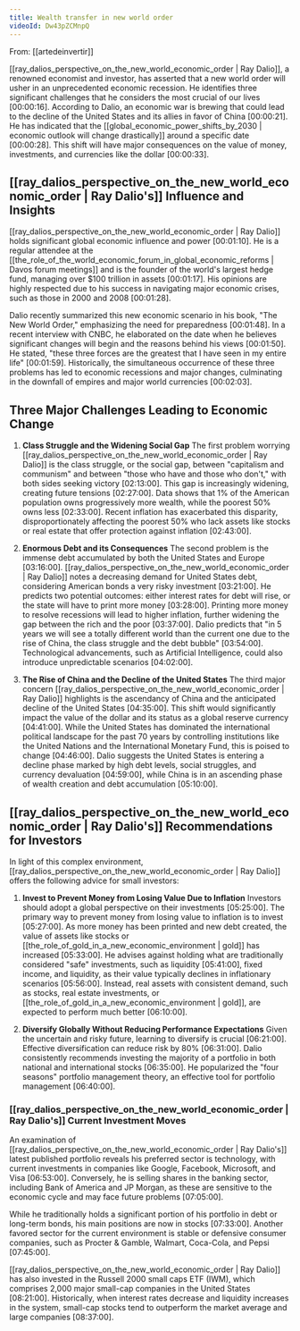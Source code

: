 ```yaml
---
title: Wealth transfer in new world order
videoId: Dw43pZCMnpQ
---
```


From: [[artedeinvertir]] <br/> 

[[ray_dalios_perspective_on_the_new_world_economic_order | Ray Dalio]], a renowned economist and investor, has asserted that a new world order will usher in an unprecedented economic recession. He identifies three significant challenges that he considers the most crucial of our lives <a class="yt-timestamp" data-t="00:00:16">[00:00:16]</a>. According to Dalio, an economic war is brewing that could lead to the decline of the United States and its allies in favor of China <a class="yt-timestamp" data-t="00:00:21">[00:00:21]</a>. He has indicated that the [[global_economic_power_shifts_by_2030 | economic outlook will change drastically]] around a specific date <a class="yt-timestamp" data-t="00:00:28">[00:00:28]</a>. This shift will have major consequences on the value of money, investments, and currencies like the dollar <a class="yt-timestamp" data-t="00:00:33">[00:00:33]</a>.

## [[ray_dalios_perspective_on_the_new_world_economic_order | Ray Dalio's]] Influence and Insights

[[ray_dalios_perspective_on_the_new_world_economic_order | Ray Dalio]] holds significant global economic influence and power <a class="yt-timestamp" data-t="00:01:10">[00:01:10]</a>. He is a regular attendee at the [[the_role_of_the_world_economic_forum_in_global_economic_reforms | Davos forum meetings]] and is the founder of the world's largest hedge fund, managing over $100 trillion in assets <a class="yt-timestamp" data-t="00:01:17">[00:01:17]</a>. His opinions are highly respected due to his success in navigating major economic crises, such as those in 2000 and 2008 <a class="yt-timestamp" data-t="00:01:28">[00:01:28]</a>.

Dalio recently summarized this new economic scenario in his book, "The New World Order," emphasizing the need for preparedness <a class="yt-timestamp" data-t="00:01:48">[00:01:48]</a>. In a recent interview with CNBC, he elaborated on the date when he believes significant changes will begin and the reasons behind his views <a class="yt-timestamp" data-t="00:01:50">[00:01:50]</a>. He stated, "these three forces are the greatest that I have seen in my entire life" <a class="yt-timestamp" data-t="00:01:59">[00:01:59]</a>. Historically, the simultaneous occurrence of these three problems has led to economic recessions and major changes, culminating in the downfall of empires and major world currencies <a class="yt-timestamp" data-t="00:02:03">[00:02:03]</a>.

## Three Major Challenges Leading to Economic Change

1.  **Class Struggle and the Widening Social Gap**
    The first problem worrying [[ray_dalios_perspective_on_the_new_world_economic_order | Ray Dalio]] is the class struggle, or the social gap, between "capitalism and communism" and between "those who have and those who don't," with both sides seeking victory <a class="yt-timestamp" data-t="02:13:00">[02:13:00]</a>. This gap is increasingly widening, creating future tensions <a class="yt-timestamp" data-t="02:27:00">[02:27:00]</a>. Data shows that 1% of the American population owns progressively more wealth, while the poorest 50% owns less <a class="yt-timestamp" data-t="02:33:00">[02:33:00]</a>. Recent inflation has exacerbated this disparity, disproportionately affecting the poorest 50% who lack assets like stocks or real estate that offer protection against inflation <a class="yt-timestamp" data-t="02:43:00">[02:43:00]</a>.

2.  **Enormous Debt and its Consequences**
    The second problem is the immense debt accumulated by both the United States and Europe <a class="yt-timestamp" data-t="03:16:00">[03:16:00]</a>. [[ray_dalios_perspective_on_the_new_world_economic_order | Ray Dalio]] notes a decreasing demand for United States debt, considering American bonds a very risky investment <a class="yt-timestamp" data-t="03:21:00">[03:21:00]</a>. He predicts two potential outcomes: either interest rates for debt will rise, or the state will have to print more money <a class="yt-timestamp" data-t="03:28:00">[03:28:00]</a>. Printing more money to resolve recessions will lead to higher inflation, further widening the gap between the rich and the poor <a class="yt-timestamp" data-t="03:37:00">[03:37:00]</a>. Dalio predicts that "in 5 years we will see a totally different world than the current one due to the rise of China, the class struggle and the debt bubble" <a class="yt-timestamp" data-t="03:54:00">[03:54:00]</a>. Technological advancements, such as Artificial Intelligence, could also introduce unpredictable scenarios <a class="yt-timestamp" data-t="04:02:00">[04:02:00]</a>.

3.  **The Rise of China and the Decline of the United States**
    The third major concern [[ray_dalios_perspective_on_the_new_world_economic_order | Ray Dalio]] highlights is the ascendancy of China and the anticipated decline of the United States <a class="yt-timestamp" data-t="04:35:00">[04:35:00]</a>. This shift would significantly impact the value of the dollar and its status as a global reserve currency <a class="yt-timestamp" data-t="04:41:00">[04:41:00]</a>. While the United States has dominated the international political landscape for the past 70 years by controlling institutions like the United Nations and the International Monetary Fund, this is poised to change <a class="yt-timestamp" data-t="04:46:00">[04:46:00]</a>. Dalio suggests the United States is entering a decline phase marked by high debt levels, social struggles, and currency devaluation <a class="yt-timestamp" data-t="04:59:00">[04:59:00]</a>, while China is in an ascending phase of wealth creation and debt accumulation <a class="yt-timestamp" data-t="05:10:00">[05:10:00]</a>.

## [[ray_dalios_perspective_on_the_new_world_economic_order | Ray Dalio's]] Recommendations for Investors

In light of this complex environment, [[ray_dalios_perspective_on_the_new_world_economic_order | Ray Dalio]] offers the following advice for small investors:

1.  **Invest to Prevent Money from Losing Value Due to Inflation**
    Investors should adopt a global perspective on their investments <a class="yt-timestamp" data-t="05:25:00">[05:25:00]</a>. The primary way to prevent money from losing value to inflation is to invest <a class="yt-timestamp" data-t="05:27:00">[05:27:00]</a>. As more money has been printed and new debt created, the value of assets like stocks or [[the_role_of_gold_in_a_new_economic_environment | gold]] has increased <a class="yt-timestamp" data-t="05:33:00">[05:33:00]</a>. He advises against holding what are traditionally considered "safe" investments, such as liquidity <a class="yt-timestamp" data-t="05:41:00">[05:41:00]</a>, fixed income, and liquidity, as their value typically declines in inflationary scenarios <a class="yt-timestamp" data-t="05:56:00">[05:56:00]</a>. Instead, real assets with consistent demand, such as stocks, real estate investments, or [[the_role_of_gold_in_a_new_economic_environment | gold]], are expected to perform much better <a class="yt-timestamp" data-t="06:10:00">[06:10:00]</a>.

2.  **Diversify Globally Without Reducing Performance Expectations**
    Given the uncertain and risky future, learning to diversify is crucial <a class="yt-timestamp" data-t="06:21:00">[06:21:00]</a>. Effective diversification can reduce risk by 80% <a class="yt-timestamp" data-t="06:31:00">[06:31:00]</a>. Dalio consistently recommends investing the majority of a portfolio in both national and international stocks <a class="yt-timestamp" data-t="06:35:00">[06:35:00]</a>. He popularized the "four seasons" portfolio management theory, an effective tool for portfolio management <a class="yt-timestamp" data-t="06:40:00">[06:40:00]</a>.

### [[ray_dalios_perspective_on_the_new_world_economic_order | Ray Dalio's]] Current Investment Moves

An examination of [[ray_dalios_perspective_on_the_new_world_economic_order | Ray Dalio's]] latest published portfolio reveals his preferred sector is technology, with current investments in companies like Google, Facebook, Microsoft, and Visa <a class="yt-timestamp" data-t="06:53:00">[06:53:00]</a>. Conversely, he is selling shares in the banking sector, including Bank of America and JP Morgan, as these are sensitive to the economic cycle and may face future problems <a class="yt-timestamp" data-t="07:05:00">[07:05:00]</a>.

While he traditionally holds a significant portion of his portfolio in debt or long-term bonds, his main positions are now in stocks <a class="yt-timestamp" data-t="07:33:00">[07:33:00]</a>. Another favored sector for the current environment is stable or defensive consumer companies, such as Procter & Gamble, Walmart, Coca-Cola, and Pepsi <a class="yt-timestamp" data-t="07:45:00">[07:45:00]</a>.

[[ray_dalios_perspective_on_the_new_world_economic_order | Ray Dalio]] has also invested in the Russell 2000 small caps ETF (IWM), which comprises 2,000 major small-cap companies in the United States <a class="yt-timestamp" data-t="08:21:00">[08:21:00]</a>. Historically, when interest rates decrease and liquidity increases in the system, small-cap stocks tend to outperform the market average and large companies <a class="yt-timestamp" data-t="08:37:00">[08:37:00]</a>.